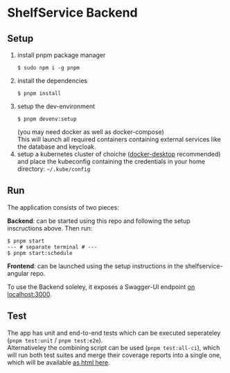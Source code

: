 # ShelfService Backend

## Setup

1. install pnpm package manager
   ```
   $ sudo npm i -g pnpm
   ```
2. install the dependencies
   ```
   $ pnpm install
   ```
3. setup the dev-environment
   ```
   $ pnpm devenv:setup
   ```
   (you may need docker as well as docker-compose)  
   This will launch all required containers containing external services like the database and keycloak.
4. setup a kubernetes cluster of choiche ([docker-desktop](https://www.docker.com/products/docker-desktop/) recommended) and place the kubeconfig containing the credentials in your home directory: `~/.kube/config`

## Run

The application consists of two pieces:

**Backend**: can be started using this repo and following the setup inscructions above. Then run:

```
$ pnpm start
--- # separate terminal # ---
$ pnpm start:schedule
```

**Frontend**: can be launched using the setup instructions in the shelfservice-angular repo.

To use the Backend soleley, it exposes a Swagger-UI endpoint [on localhost:3000](http://localhost:3000/api).

## Test

The app has unit and end-to-end tests which can be executed seperateley (`pnpm test:unit` / `pnpm test:e2e`).  
Alternativeley the combining script can be used (`pnpm test:all-ci`), which will run both test suites and merge their coverage reports into a single one, which will be available [as html here](./coverage-all/html/index.html).
